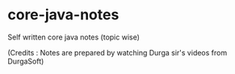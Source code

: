 # core-java-notes
Self written core java notes (topic wise)

(Credits : Notes are prepared by watching Durga sir's videos from DurgaSoft)
